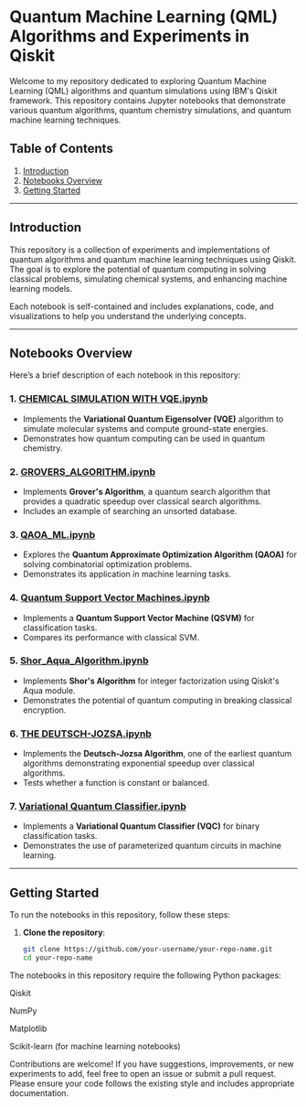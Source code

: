 # Quantum Machine Learning (QML) Algorithms and Experiments in Qiskit

Welcome to my repository dedicated to exploring Quantum Machine Learning (QML) algorithms and quantum simulations using IBM's Qiskit framework. This repository contains Jupyter notebooks that demonstrate various quantum algorithms, quantum chemistry simulations, and quantum machine learning techniques.

## Table of Contents
1. [Introduction](#introduction)
2. [Notebooks Overview](#notebooks-overview)
3. [Getting Started](#getting-started)

---

## Introduction

This repository is a collection of experiments and implementations of quantum algorithms and quantum machine learning techniques using Qiskit. The goal is to explore the potential of quantum computing in solving classical problems, simulating chemical systems, and enhancing machine learning models.

Each notebook is self-contained and includes explanations, code, and visualizations to help you understand the underlying concepts.

---

## Notebooks Overview

Here’s a brief description of each notebook in this repository:

### 1. [CHEMICAL SIMULATION WITH VQE.ipynb](#chemical-simulation-with-vqeipynb)
- Implements the **Variational Quantum Eigensolver (VQE)** algorithm to simulate molecular systems and compute ground-state energies.
- Demonstrates how quantum computing can be used in quantum chemistry.

### 2. [GROVERS_ALGORITHM.ipynb](#grovers_algorithmipynb)
- Implements **Grover's Algorithm**, a quantum search algorithm that provides a quadratic speedup over classical search algorithms.
- Includes an example of searching an unsorted database.

### 3. [QAOA_ML.ipynb](#qaoa_mlipynb)
- Explores the **Quantum Approximate Optimization Algorithm (QAOA)** for solving combinatorial optimization problems.
- Demonstrates its application in machine learning tasks.

### 4. [Quantum Support Vector Machines.ipynb](#quantum-support-vector-machinesipynb)
- Implements a **Quantum Support Vector Machine (QSVM)** for classification tasks.
- Compares its performance with classical SVM.

### 5. [Shor_Aqua_Algorithm.ipynb](#shor_aqua_algorithmipynb)
- Implements **Shor's Algorithm** for integer factorization using Qiskit's Aqua module.
- Demonstrates the potential of quantum computing in breaking classical encryption.

### 6. [THE DEUTSCH-JOZSA.ipynb](#the-deutsch-jozsaipynb)
- Implements the **Deutsch-Jozsa Algorithm**, one of the earliest quantum algorithms demonstrating exponential speedup over classical algorithms.
- Tests whether a function is constant or balanced.

### 7. [Variational Quantum Classifier.ipynb](#variational-quantum-classifieripynb)
- Implements a **Variational Quantum Classifier (VQC)** for binary classification tasks.
- Demonstrates the use of parameterized quantum circuits in machine learning.

---

## Getting Started

To run the notebooks in this repository, follow these steps:

1. **Clone the repository**:
   ```bash
   git clone https://github.com/your-username/your-repo-name.git
   cd your-repo-name

The notebooks in this repository require the following Python packages:

Qiskit

NumPy

Matplotlib

Scikit-learn (for machine learning notebooks)


Contributions are welcome! If you have suggestions, improvements, or new experiments to add, feel free to open an issue or submit a pull request. Please ensure your code follows the existing style and includes appropriate documentation.
